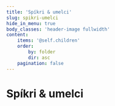 ```yaml
---
title: 'Spíkri & umelci'
slug: spikri-umelci
hide_in_menu: true
body_classes: 'header-image fullwidth'
content:
    items: '@self.children'
    order:
        by: folder
        dir: asc
    pagination: false
---
```


# Spíkri & umelci

